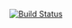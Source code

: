 [![Build Status](https://travis-ci.com/nobu-hope/settings-bill-expressjs.svg?branch=master)](https://travis-ci.com/nobu-hope/settings-bill-expressjs)

